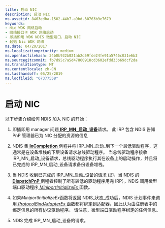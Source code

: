 ```yaml
---
title: 启动 NIC
description: 启动 NIC
ms.assetid: 8463edba-1502-44b7-a9bd-30763b9e7679
keywords:
- Nic WDK 网络启动
- 网络接口卡 WDK 网络启动
- 即插即用 WDK NDIS 微型端口，启动 NIC
- 起始 Nic WDK 网络
ms.date: 04/20/2017
ms.localizationpriority: medium
ms.openlocfilehash: 34b8b932b021ab2d59fde24fe91a5746c031e6b3
ms.sourcegitcommit: fb7d95c7a5d47860918cd3602efdd33b69dcf2da
ms.translationtype: MT
ms.contentlocale: zh-CN
ms.lasthandoff: 06/25/2019
ms.locfileid: "67377558"
---
```

# <a name="starting-a-nic"></a>启动 NIC





以下步骤介绍如何 NDIS 加入 NIC 的开始：

1.  即插即用 manager 问题[ **IRP\_MN\_启动\_设备**](https://docs.microsoft.com/windows-hardware/drivers/kernel/irp-mn-start-device)请求。 此 IRP 包含 NDIS 告知 PnP 管理器已为 NIC 分配的资源的信息

2.  NDIS 集[ **IoCompletion** ](https://docs.microsoft.com/windows-hardware/drivers/ddi/content/wdm/nc-wdm-io_completion_routine)例程并将 IRP\_MN\_启动\_到下一个最低驱动程序，这通常是在设备堆栈的下层设备请求总线驱动程序。 当总线驱动程序接收 IRP\_MN\_启动\_设备请求，总线驱动程序执行其在设备上的启动操作，并且将已完成的 IRP\_MN\_启动\_设备请求备份设备堆栈。

3.  当 NDIS 收到已完成的 IRP\_MN\_启动\_设备的请求 (即，当 NDIS 的[ **DispatchPnP** ](https://docs.microsoft.com/windows-hardware/drivers/ddi/content/wdm/nc-wdm-driver_dispatch)例程者控制了所有较低的驱动程序用完 IRP），NDIS 调用微型端口驱动程序[ *MiniportInitializeEx* ](https://docs.microsoft.com/windows-hardware/drivers/ddi/content/ndis/nc-ndis-miniport_initialize)函数。

4.  如果*MiniportInitializeEx*函数将返回 NDIS\_状态\_成功后，NDIS 计划事件来调用[ *ProtocolBindAdapterEx* ](https://docs.microsoft.com/windows-hardware/drivers/ddi/content/ndis/nc-ndis-protocol_bind_adapter_ex)函数都将绑定到适配器，因此认为由注册表中的绑定信息的所有协议驱动程序。 请注意，微型端口驱动程序绑定的任何信息。

5.  NDIS 完成 IRP\_MN\_启动\_设备的请求。

 

 






